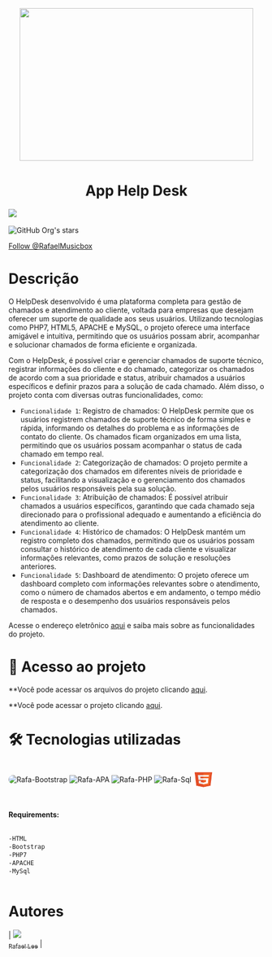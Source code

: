<p align="center">
  <img width="460" height="300" src="https://github.com/Rafael-Lee1/Icons/blob/a05e4d967769f1ba50544d6fd5babeb24219132e/Help%20Desk%20Mosaic.png">
</p>

<h1 align="center"> App Help Desk </h1>

<img src="http://img.shields.io/static/v1?label=STATUS&message=EM%20DESENVOLVIMENTO&color=GREEN&style=for-the-badge"/>

![GitHub Org's stars](https://img.shields.io/gitlab/contributors/Rafael-Lee1)

<a id="follow-us" href="https://twitter.com/RafaelMusicbox" class="tw-btn" rel="me nofollow">Follow @RafaelMusicbox</a>

# Descrição

O HelpDesk desenvolvido é uma plataforma completa para gestão de chamados e atendimento ao cliente, voltada para empresas que desejam oferecer um suporte de qualidade aos seus usuários. Utilizando tecnologias como PHP7, HTML5, APACHE e MySQL, o projeto oferece uma interface amigável e intuitiva, permitindo que os usuários possam abrir, acompanhar e solucionar chamados de forma eficiente e organizada.

Com o HelpDesk, é possível criar e gerenciar chamados de suporte técnico, registrar informações do cliente e do chamado, categorizar os chamados de acordo com a sua prioridade e status, atribuir chamados a usuários específicos e definir prazos para a solução de cada chamado. Além disso, o projeto conta com diversas outras funcionalidades, como:

- `Funcionalidade 1`: Registro de chamados: O HelpDesk permite que os usuários registrem chamados de suporte técnico de forma simples e rápida, informando os detalhes do problema e as informações de contato do cliente. Os chamados ficam organizados em uma lista, permitindo que os usuários possam acompanhar o status de cada chamado em tempo real.
- `Funcionalidade 2`: Categorização de chamados: O projeto permite a categorização dos chamados em diferentes níveis de prioridade e status, facilitando a visualização e o gerenciamento dos chamados pelos usuários responsáveis pela sua solução.
- `Funcionalidade 3`: Atribuição de chamados: É possível atribuir chamados a usuários específicos, garantindo que cada chamado seja direcionado para o profissional adequado e aumentando a eficiência do atendimento ao cliente.
- `Funcionalidade 4`: Histórico de chamados: O HelpDesk mantém um registro completo dos chamados, permitindo que os usuários possam consultar o histórico de atendimento de cada cliente e visualizar informações relevantes, como prazos de solução e resoluções anteriores.
- `Funcionalidade 5`: Dashboard de atendimento: O projeto oferece um dashboard completo com informações relevantes sobre o atendimento, como o número de chamados abertos e em andamento, o tempo médio de resposta e o desempenho dos usuários responsáveis pelos chamados.

Acesse o endereço eletrônico <a href="https://projetoapphelpdesk-production.up.railway.app/">aqui</a> e saiba mais sobre as funcionalidades do projeto.

# 📁 Acesso ao projeto

**Você pode acessar os arquivos do projeto clicando <a href="https://github.com/Rafael-Lee1/Projeto_App_HelpDesk/tree/main">aqui</a>.</p>
**Você pode acessar o projeto clicando <a href="https://projetoapphelpdesk-production.up.railway.app/">aqui</a>.</p>

# 🛠️ Tecnologias utilizadas

<div style="display: inline_block"><br>
<img align="center" alt="Rafa-Bootstrap" height="40" style="border-radius:50px;" src="https://github.com/Rafael-Lee1/Icons/blob/f85d05ce344243c7a5f13ebe444b251000c1793a/Bootstrap%20(2).gif">
<img align="center" alt="Rafa-APA" height="30" width="40" src="https://github.com/Rafael-Lee1/Icons/blob/1761083225dcffe77fb5a959050726a089bd089c/apache.png">
<img align="center" alt="Rafa-PHP" height="30" width="40" src="https://github.com/Rafael-Lee1/Icons/blob/894cfe4c4635d469ab142c1fe7284b7809d5988e/php.png">
<img align="center" alt="Rafa-Sql" height="30" width="40" src="https://github.com/Rafael-Lee1/Icons/blob/43010fe49656f545bcb0d8d2a8d3b714d76ae36e/SQL.gif">
<img align="center" alt="Rafa-HTML" height="30" width="40" src="https://raw.githubusercontent.com/devicons/devicon/master/icons/html5/html5-original.svg"> <p>
<br>


<b>Requirements:</b>

<pre class="notranslate"><code>
-HTML
-Bootstrap
-PHP7
-APACHE
-MySql
</code>
</pre>


# Autores

| [<img src="https://avatars.githubusercontent.com/u/115593138?s=400&u=c345c56a9a6c0718f52a868dc3f39fd8bdbc944d&v=4" width=115><br><sub>Rafael Lee</sub>](https://github.com/Rafael-Lee1) |


